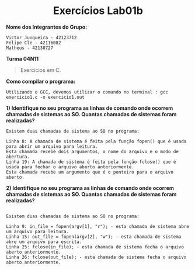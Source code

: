 <h1 align="center"> Exercícios Lab01b</h1>

**Nome dos Integrantes do Grupo:**
```
Victor Junqueira - 42123712
Felipe Cle - 42116082
Matheus - 42130727

```
**Turma 04N11**

> Exercícios em C.


**Como compilar o programa:**

```
Utilizando o GCC, devemos utilizar o comando no terminal : gcc exercicio1.c -o exercicio1.out

```

**1) Identifique no seu programa as linhas de comando onde ocorrem chamadas de sistemas ao SO. 
Quantas chamadas de sistemas foram realizadas?**

```
Existem duas chamadas de sistema ao SO no programa:

Linha 8: A chamada de sistema é feita pela função fopen() que é usada para abrir um arquivo para leitura. 
Esta chamada recebe dois argumentos, o nome do arquivo e o modo de abertura.
Linha 19: A chamada de sistema é feita pela função fclose() que é usada para fechar o arquivo aberto anteriormente. 
Esta chamada recebe um argumento que é o ponteiro para o arquivo aberto.

```
**2) Identifique no seu programa as linhas de comando onde ocorrem chamadas de sistemas ao SO. 
Quantas chamadas de sistemas foram realizadas?**

```

Existem duas chamadas de sistema ao SO no programa:

Linha 9: in_file = fopen(argv[1], "r"); - esta chamada de sistema abre um arquivo para leitura.
Linha 15: out_file = fopen(argv[2], "w"); - esta chamada de sistema abre um arquivo para escrita.
Linha 25: fclose(in_file); - esta chamada de sistema fecha o arquivo aberto anteriormente.
Linha 26: fclose(out_file); - esta chamada de sistema fecha o arquivo aberto anteriormente.
